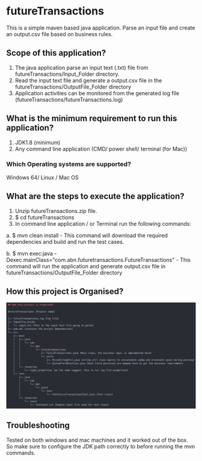 # futureTransactions
This is a simple maven based java application. Parse an input file and create an output.csv file based on business rules.

## Scope of this application?
1. The java application parse an input text (.txt) file from futureTransactions/Input_Folder directory.
2. Read the input text file and generate a output.csv file in the futureTransactions/OutputFile_Folder directory
3. Application activities can be monitored from the generated log file (futureTransactions/futureTransactions.log)

## What is the minimum requirement to run this application?
1. JDK1.8 (minimum)
2. Any command line application (CMD/ power shell/ terminal (for Mac))

### Which Operating systems are supported?
Windows 64/ Linux / Mac OS

## What are the steps to execute the application?
1. Unzip futureTransactions.zip file.
2. $ cd futureTransactions
2. In command line application / or Terminal run the following commands:

  a. $ mvn clean install
    - This command will download the required dependencies and build and run the test cases.

  b. $ mvn exec:java -Dexec.mainClass="com.abn.futuretransactions.FutureTransactions"
    - This command will run the application and generate output.csv file in futureTransactions/OutputFile_Folder directory

## How this project is Organised?
![futureTransactions](img_folder/Project_structure.png)

## Troubleshooting
Tested on both windows and mac machines and it worked out of the box. So make sure to configure the JDK path correctly to before running the mvn commands.
